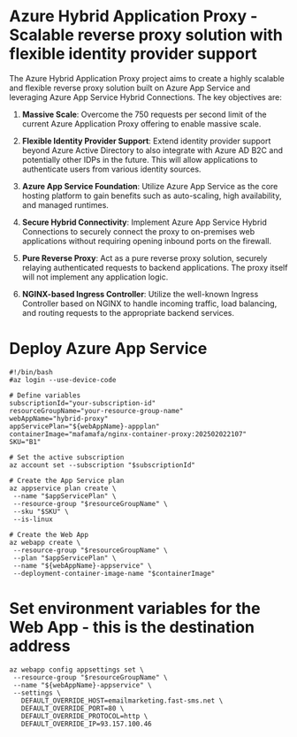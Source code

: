 # Azure Hybrid Application Proxy - Scalable reverse proxy solution with flexible identity provider support

The Azure Hybrid Application Proxy project aims to create a highly scalable and flexible reverse proxy solution built on Azure App Service and leveraging Azure App Service Hybrid Connections. The key objectives are:

1. **Massive Scale**: Overcome the 750 requests per second limit of the current Azure Application Proxy offering to enable massive scale.

2. **Flexible Identity Provider Support**: Extend identity provider support beyond Azure Active Directory to also integrate with Azure AD B2C and potentially other IDPs in the future. This will allow applications to authenticate users from various identity sources.

3. **Azure App Service Foundation**: Utilize Azure App Service as the core hosting platform to gain benefits such as auto-scaling, high availability, and managed runtimes.

4. **Secure Hybrid Connectivity**: Implement Azure App Service Hybrid Connections to securely connect the proxy to on-premises web applications without requiring opening inbound ports on the firewall.

5. **Pure Reverse Proxy**: Act as a pure reverse proxy solution, securely relaying authenticated requests to backend applications. The proxy itself will not implement any application logic.

6. **NGINX-based Ingress Controller**: Utilize the well-known Ingress Controller based on NGINX to handle incoming traffic, load balancing, and routing requests to the appropriate backend services.

# Deploy Azure App Service
```
#!/bin/bash
#az login --use-device-code

# Define variables
subscriptionId="your-subscription-id"
resourceGroupName="your-resource-group-name"
webAppName="hybrid-proxy"
appServicePlan="${webAppName}-appplan"
containerImage="mafamafa/nginx-container-proxy:202502022107"
SKU="B1"

# Set the active subscription
az account set --subscription "$subscriptionId"

# Create the App Service plan
az appservice plan create \
 --name "$appServicePlan" \
 --resource-group "$resourceGroupName" \
 --sku "$SKU" \
 --is-linux

# Create the Web App
az webapp create \
 --resource-group "$resourceGroupName" \
 --plan "$appServicePlan" \
 --name "${webAppName}-appservice" \
 --deployment-container-image-name "$containerImage"
```

# Set environment variables for the Web App - this is the destination address
```
az webapp config appsettings set \
 --resource-group "$resourceGroupName" \
 --name "${webAppName}-appservice" \
 --settings \
   DEFAULT_OVERRIDE_HOST=emailmarketing.fast-sms.net \
   DEFAULT_OVERRIDE_PORT=80 \
   DEFAULT_OVERRIDE_PROTOCOL=http \
   DEFAULT_OVERRIDE_IP=93.157.100.46
```
